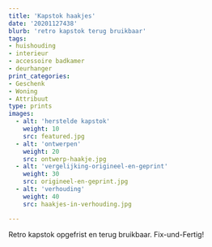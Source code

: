 ```yaml
---
title: 'Kapstok haakjes'
date: '20201127438'
blurb: 'retro kapstok terug bruikbaar'
tags:
- huishouding
- interieur
- accessoire badkamer
- deurhanger
print_categories:
- Geschenk
- Woning
- Attribuut
type: prints
images:
  - alt: 'herstelde kapstok'
    weight: 10
    src: featured.jpg
  - alt: 'ontwerpen'
    weight: 20
    src: ontwerp-haakje.jpg
  - alt: 'vergelijking-origineel-en-geprint'
    weight: 30
    src: origineel-en-geprint.jpg
  - alt: 'verhouding'
    weight: 40
    src: haakjes-in-verhouding.jpg

---
```

Retro kapstok opgefrist en terug bruikbaar. Fix-und-Fertig!